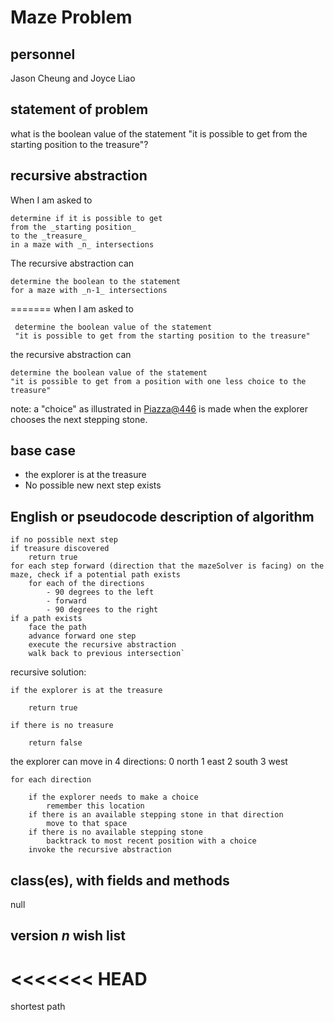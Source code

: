 # Maze Problem

## personnel 
Jason Cheung and Joyce Liao

## statement of problem
what is the boolean value of the statement "it is possible to get from the starting position to the treasure"?

## recursive abstraction

When I am asked to 

	determine if it is possible to get 
	from the _starting position_ 
	to the _treasure_
	in a maze with _n_ intersections

The recursive abstraction can

	determine the boolean to the statement 
	for a maze with _n-1_ intersections

=======
when I am asked to

     determine the boolean value of the statement
     "it is possible to get from the starting position to the treasure"
     
the recursive abstraction can

    determine the boolean value of the statement
    "it is possible to get from a position with one less choice to the treasure"

note: a "choice" as illustrated in [Piazza@446](https://piazza.com/class/j7oyiev6r7x576?cid=446) is made when the explorer chooses the next stepping stone.

## base case
- the explorer is at the treasure
- No possible new next step exists

## English or pseudocode description of algorithm

	if no possible next step
	if treasure discovered
		return true
	for each step forward (direction that the mazeSolver is facing) on the maze, check if a potential path exists 
		for each of the directions 
			- 90 degrees to the left
			- forward
			- 90 degrees to the right
	if a path exists
		face the path
		advance forward one step
		execute the recursive abstraction
		walk back to previous intersection`

recursive solution:

	if the explorer is at the treasure

		return true
	
	if there is no treasure

		return false
	

the explorer can move in 4 directions:
0 north
1 east
2 south
3 west

	for each direction
	
		if the explorer needs to make a choice
			remember this location 
		if there is an available stepping stone in that direction 
			move to that space
		if there is no available stepping stone
			backtrack to most recent position with a choice
		invoke the recursive abstraction
	

## class(es), with fields and methods
null

## version *n* wish list
<<<<<<< HEAD
=======
shortest path


